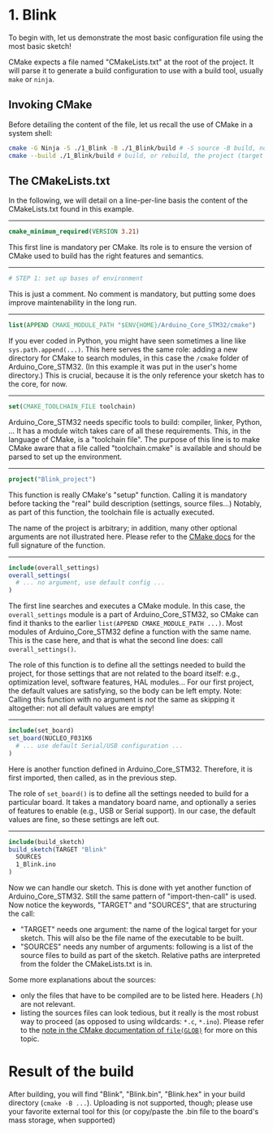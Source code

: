 # 1. Blink

To begin with, let us demonstrate the most basic configuration file using the most basic sketch!

CMake expects a file named "CMakeLists.txt" at the root of the project. It will parse it to generate a build configuration to use with a build tool, usually `make` or `ninja`.

## Invoking CMake

Before detailing the content of the file, let us recall the use of CMake in a system shell:
```sh
cmake -G Ninja -S ./1_Blink -B ./1_Blink/build # -S source -B build, nowadays you want to separate the two
cmake --build ./1_Blink/build # build, or rebuild, the project (target "all")
```

## The CMakeLists.txt

In the following, we will detail on a line-per-line basis the content of the CMakeLists.txt found in this example.

-------------------

```cmake
cmake_minimum_required(VERSION 3.21)
```
This first line is mandatory per CMake. Its role is to ensure the version of CMake used to build has the right features and semantics.

-------------------

```cmake
# STEP 1: set up bases of environment
```
This is just a comment. No comment is mandatory, but putting some does improve maintenability in the long run.

-------------------

```cmake
list(APPEND CMAKE_MODULE_PATH "$ENV{HOME}/Arduino_Core_STM32/cmake")
```
If you ever coded in Python, you might have seen sometimes a line like `sys.path.append(...)`.
This here serves the same role: adding a new directory for CMake to search modules, in this case the `/cmake` folder of Arduino_Core_STM32.
(In this example it was put in the user's home directory.)
This is crucial, because it is the only reference your sketch has to the core, for now.

-------------------

```cmake
set(CMAKE_TOOLCHAIN_FILE toolchain)
```
Arduino_Core_STM32 needs specific tools to build: compiler, linker, Python, ...
It has a module witch takes care of all these requirements. This, in the language of CMake, is a "toolchain file".
The purpose of this line is to make CMake aware that a file called "toolchain.cmake" is available and should be parsed to set up the environment.

-------------------

```cmake
project("Blink_project")
```
This function is really CMake's "setup" function. Calling it is mandatory before tacking the "real" build description (settings, source files...)
Notably, as part of this function, the toolchain file is actually executed.

The name of the project is arbitrary; in addition, many other optional arguments are not illustrated here. Please refer to the [CMake docs](https://cmake.org/cmake/help/latest/command/project.html) for the full signature of the function.

-------------------

```cmake
include(overall_settings)
overall_settings(
  # ... no argument, use default config ...
)
```
The first line searches and executes a CMake module. In this case, the `overall_settings` module is a part of Arduino_Core_STM32, so CMake can find it thanks to the earlier `list(APPEND CMAKE_MODULE_PATH ...)`.
Most modules of Arduino_Core_STM32 define a function with the same name. This is the case here, and that is what the second line does: call `overall_settings()`.

The role of this function is to define all the settings needed to build the project, for those settings that are not related to the board itself: e.g., optimization level, software features, HAL modules...
For our first project, the default values are satisfying, so the body can be left empty.
Note: Calling this function with no argument is _not_ the same as skipping it altogether: not all default values are empty!


-------------------

```cmake
include(set_board)
set_board(NUCLEO_F031K6
  # ... use default Serial/USB configuration ...
)
```
Here is another function defined in Arduino_Core_STM32. Therefore, it is first imported, then called, as in the previous step.

The role of `set_board()` is to define all the settings needed to build for a particular board.
It takes a mandatory board name, and optionally a series of features to enable (e.g., USB or Serial support). In our case, the default values are fine, so these settings are left out.


-------------------

```cmake
include(build_sketch)
build_sketch(TARGET "Blink"
  SOURCES
  1_Blink.ino
)
```

Now we can handle our sketch. This is done with yet another function of Arduino_Core_STM32.
Still the same pattern of "import-then-call" is used.
Now notice the keywords, "TARGET" and "SOURCES", that are structuring the call:
- "TARGET" needs one argument: the name of the logical target for your sketch. This will also be the file name of the executable to be built.
- "SOURCES" needs any number of arguments: following is a list of the source files to build as part of the sketch. Relative paths are interpreted from the folder the CMakeLists.txt is in.

Some more explanations about the sources:
- only the files that have to be compiled are to be listed here. Headers (.h) are not relevant.
- listing the sources files can look tedious, but it really is the most robust way to proceed (as opposed to using wildcards: `*.c`, `*.ino`). Please refer to the [note in the CMake documentation of `file(GLOB)`](https://cmake.org/cmake/help/latest/command/file.html#glob) for more on this topic.


# Result of the build

After building, you will find "Blink", "Blink.bin", "Blink.hex" in your build directory (`cmake -B ...`).
Uploading is not supported, though; please use your favorite external tool for this (or copy/paste the .bin file to the board's mass storage, when supported)
